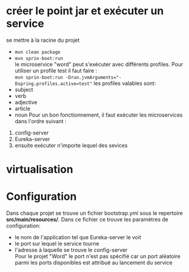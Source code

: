 
# créer le point jar et exécuter un service
se mettre à la racine du projet
* `mvn clean package`
* `mvn sprin-boot:run`  
le microservice "word" peut s'exécuter avec différents profiles. Pour utiliser un profile test il faut faire :  
`mvn sprin-boot:run -Drun.jvmArguments="-Dspring.profiles.active=test"`
les profiles valables sont:
* subject
* verb
* adjective
* article
* noun
Pour un bon fonctionnement, il faut exécuter les microservices dans l'ordre suivant :
1. config-server
2. Eureka-server
2. ensuite exécuter n'importe lequel des sevices
# virtualisation

# Configuration
Dans chaque projet se trouve un fichier bootstrap.yml sous le repertoire **src/main/resources/**. Dans ce fichier ce trouve les paramètres de configuration:
* le nom de l'application tel que Eureka-server le voit
* le port sur lequel le service tourne
* l'adresse à laquelle se trouve le config-server  
Pour le projet "Word" le port n'est pas spécifié car un port aléatoire parmi les ports disponibles est attribué au lancement du service
